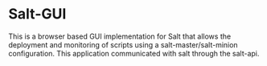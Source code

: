 # Salt-GUI
This is a browser based GUI implementation for Salt that allows the deployment and monitoring of scripts using a salt-master/salt-minion configuration.  This application communicated with salt through the salt-api.
